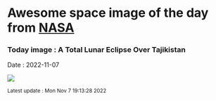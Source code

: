 
# Awesome space image of the day from [NASA](https://api.nasa.gov/)

### Today image : A Total Lunar Eclipse Over Tajikistan
Date : 2022-11-07

![](https://player.vimeo.com/video/25808333)

<small>Latest update : Mon Nov  7 19:13:28 2022</small>
        
